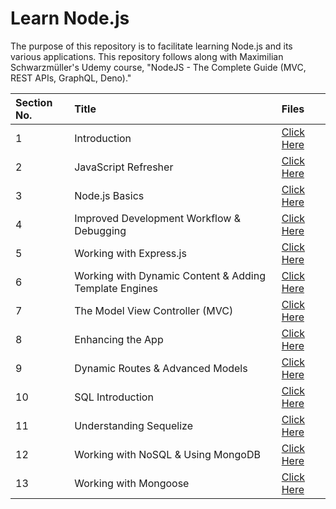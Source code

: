 # Learn Node.js

The purpose of this repository is to facilitate learning Node.js and its various applications. This repository follows along with Maximilian Schwarzmüller's Udemy course, "NodeJS - The Complete Guide (MVC, REST APIs, GraphQL, Deno)."

| Section No. | Title                                                  | Files                                               |
| :---------- | :----------------------------------------------------- | :-------------------------------------------------- |
| 1           | Introduction                                           | [Click Here](./1%20introduction/)                   |
| 2           | JavaScript Refresher                                   | [Click Here](./2%20javascript-refresh/)             |
| 3           | Node.js Basics                                         | [Click Here](./3%20nodejs-basics/)                  |
| 4           | Improved Development Workflow & Debugging              | [Click Here](./4%20development-workflow-debugging/) |
| 5           | Working with Express.js                                | [Click Here](./5%20express.js/)                     |
| 6           | Working with Dynamic Content & Adding Template Engines | [Click Here](./6-dynamic-content-template-engines/) |
| 7           | The Model View Controller (MVC)                        | [Click Here](./7-mvc/)                              |
| 8           | Enhancing the App                                      | [Click Here](./8-enhancing-the-app/)                |
| 9           | Dynamic Routes & Advanced Models                       | [Click Here](./9-dynamic-routes-advanced-models/)   |
| 10          | SQL Introduction                                       | [Click Here](./10-sql-introduction/)                |
| 11          | Understanding Sequelize                                | [Click Here](./11-sequelize/)                       |
| 12          | Working with NoSQL & Using MongoDB                     | [Click Here](./12-nosql-mongodb/)                   |
| 13          | Working with Mongoose                                  | [Click Here](./13-mongoose/)                        |
